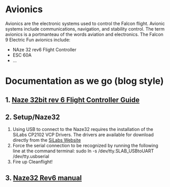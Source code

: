# Avionics
Avionics are the electronic systems used to control the Falcon flight. Avionic systems include communications, navigation, and stability control. 
The term avionics is a portmanteau of the words aviation and electronics.
The Falcon 9 Electric Fun avionics include:
- NAze 32 rev6 Flight Controller
- ESC 60A 
- ...

# Documentation as we go (blog style)

## 1. [Naze 32bit rev 6 Flight Controller Guide](http://www.dronetrest.com/t/naze-32-revision-6-flight-controller-guide/1605)

## 2. Setup/Naze32 
  1. Using USB to connect to the Naze32 requires the installation of the SiLabs CP2102 VCP Drivers. The drivers are available for download directly from the [SiLabs Website](https://www.silabs.com/products/development-tools/software/usb-to-uart-bridge-vcp-drivers)
  2. Force the serial connection to be recognized by running the following line at the command terminal: sudo ln -s /dev/tty.SLAB_USBtoUART /dev/tty.usbserial
  3. Fire up Cleanflight!

## 3. [Naze32 Rev6 manual](http://quadquestions.com/Naze32_rev6_manual_v1.2.pdf)